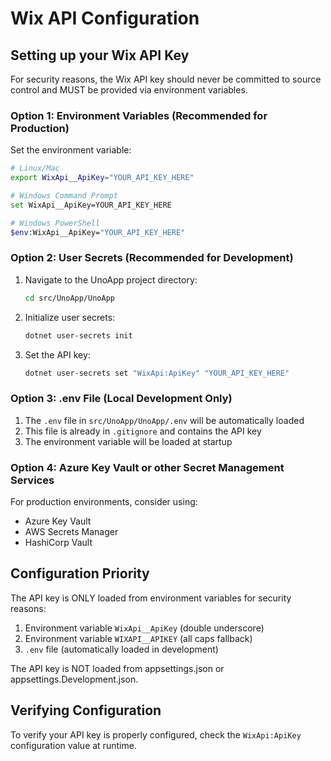 # Wix API Configuration

## Setting up your Wix API Key

For security reasons, the Wix API key should never be committed to source control and MUST be provided via environment variables.

### Option 1: Environment Variables (Recommended for Production)

Set the environment variable:
```bash
# Linux/Mac
export WixApi__ApiKey="YOUR_API_KEY_HERE"

# Windows Command Prompt
set WixApi__ApiKey=YOUR_API_KEY_HERE

# Windows PowerShell
$env:WixApi__ApiKey="YOUR_API_KEY_HERE"
```

### Option 2: User Secrets (Recommended for Development)

1. Navigate to the UnoApp project directory:
   ```bash
   cd src/UnoApp/UnoApp
   ```

2. Initialize user secrets:
   ```bash
   dotnet user-secrets init
   ```

3. Set the API key:
   ```bash
   dotnet user-secrets set "WixApi:ApiKey" "YOUR_API_KEY_HERE"
   ```

### Option 3: .env File (Local Development Only)

1. The `.env` file in `src/UnoApp/UnoApp/.env` will be automatically loaded
2. This file is already in `.gitignore` and contains the API key
3. The environment variable will be loaded at startup

### Option 4: Azure Key Vault or other Secret Management Services

For production environments, consider using:
- Azure Key Vault
- AWS Secrets Manager
- HashiCorp Vault

## Configuration Priority

The API key is ONLY loaded from environment variables for security reasons:
1. Environment variable `WixApi__ApiKey` (double underscore)
2. Environment variable `WIXAPI__APIKEY` (all caps fallback)
3. `.env` file (automatically loaded in development)

The API key is NOT loaded from appsettings.json or appsettings.Development.json.

## Verifying Configuration

To verify your API key is properly configured, check the `WixApi:ApiKey` configuration value at runtime.